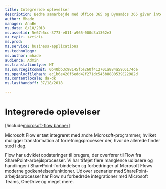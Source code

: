 ```yaml
---
title: Integrerede oplevelser
description: Bedre samarbejde med Office 365 og Dynamics 365 giver integrerede oplevelser i SharePoint, Teams, Excel og flere.
author: Mhade
manager: AnnBe
ms.date: 8/10/2018
ms.assetid: 5e67a6cc-3773-e811-a965-000d3a1362e3
ms.topic: article
ms.prod: 
ms.service: business-applications
ms.technology: 
ms.author: mhade
audience: Admin
ms.translationtype: HT
ms.sourcegitcommit: 0b40bb3c98145f5a260f412701a884a5936174ce
ms.openlocfilehash: ec1b6e420f6edd42f271dc545b8880539822982d
ms.contentlocale: da-dk
ms.lasthandoff: 07/18/2018

---
```

# <a name="integrated-experiences"></a>Integrerede oplevelser

[!include[microsoft-flow banner](../includes/microsoft-flow.md)]




Microsoft Flow er tæt integreret med andre Microsoft-programmer, hvilket muliggør transformation af forretningsprocesser der, hvor de allerede finder sted i dag.

Flow har udviklet opdateringer til brugere, der overfører til Flow fra SharePoint-arbejdsprocesser. Vi har tilføjet flere manglende udløsere og handlinger i SharePoint-forbindelsen og forbedringer af Microsoft Flows moderne godkendelsesfunktioner. Ud over scenarier med SharePoint-arbejdsprocesser har Flow nu forbedrede integrationer med Microsoft Teams, OneDrive og meget mere.

